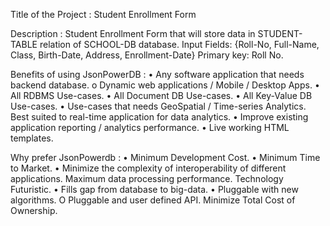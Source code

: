 Title of the Project : Student Enrollment Form 

Description : Student Enrollment Form that will store data in STUDENT-TABLE relation of SCHOOL-DB database.
              Input Fields: {Roll-No, Full-Name, Class, Birth-Date, Address, Enrollment-Date}
              Primary key: Roll No.

Benefits of using JsonPowerDB : 
• Any software application that needs backend database. o Dynamic web applications / Mobile / Desktop Apps.
• All RDBMS Use-cases.
• All Document DB Use-cases.
• All Key-Value DB Use-cases.
• Use-cases that needs GeoSpatial / Time-series Analytics. Best suited to real-time application for data analytics.
• Improve existing application reporting / analytics performance. • Live working HTML templates.

Why prefer JsonPowerdb :
• Minimum Development Cost.
• Minimum Time to Market.
• Minimize the complexity of interoperability of different applications. Maximum data processing performance. Technology Futuristic.
• Fills gap from database to big-data.
• Pluggable with new algorithms. O Pluggable and user defined API. Minimize Total Cost of Ownership.
